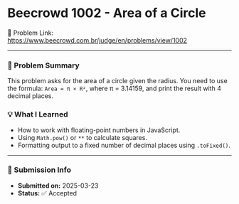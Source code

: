 # Beecrowd 1002 - Area of a Circle

🔗 Problem Link: https://www.beecrowd.com.br/judge/en/problems/view/1002

---

### 🧠 Problem Summary
This problem asks for the area of a circle given the radius. You need to use the formula: `Area = π × R²`, where π = 3.14159, and print the result with 4 decimal places.

### 💡 What I Learned
- How to work with floating-point numbers in JavaScript.
- Using `Math.pow()` or `**` to calculate squares.
- Formatting output to a fixed number of decimal places using `.toFixed()`.

---

### 📅 Submission Info
- **Submitted on:** 2025-03-23 
- **Status:** ✅ Accepted
